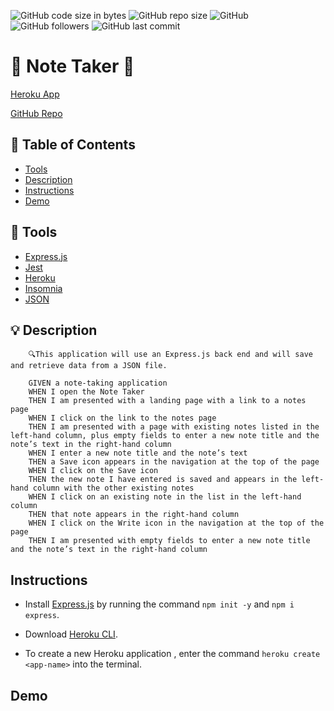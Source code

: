 ![GitHub code size in bytes](https://img.shields.io/github/languages/code-size/deannapi/note-taker)
![GitHub repo size](https://img.shields.io/github/repo-size/deannapi/note-taker)
![GitHub](https://img.shields.io/github/license/deannapi/note-taker)
![GitHub followers](https://img.shields.io/github/followers/deannapi?style=social)
![GitHub last commit](https://img.shields.io/github/last-commit/deannapi/note-taker)

# :memo: Note Taker :memo:

[Heroku App](https://git.heroku.com/deanna-note-taker.git)

[GitHub Repo](https://deannapi.github.io/note-taker/)

## :bookmark: Table of Contents
* [Tools](#tools)
* [Description](#description)
* [Instructions](#instructions)
* [Demo](#demo)

## :hammer: Tools
* [Express.js](https://expressjs.com/)
* [Jest](https://jestjs.io/en/)
* [Heroku](https://devcenter.heroku.com/start)
* [Insomnia](https://support.insomnia.rest/)
* [JSON](https://www.json.org/json-en.html)

## :bulb: Description
        🔍This application will use an Express.js back end and will save and retrieve data from a JSON file. 

        GIVEN a note-taking application
        WHEN I open the Note Taker
        THEN I am presented with a landing page with a link to a notes page
        WHEN I click on the link to the notes page
        THEN I am presented with a page with existing notes listed in the left-hand column, plus empty fields to enter a new note title and the note’s text in the right-hand column
        WHEN I enter a new note title and the note’s text
        THEN a Save icon appears in the navigation at the top of the page
        WHEN I click on the Save icon
        THEN the new note I have entered is saved and appears in the left-hand column with the other existing notes
        WHEN I click on an existing note in the list in the left-hand column
        THEN that note appears in the right-hand column
        WHEN I click on the Write icon in the navigation at the top of the page
        THEN I am presented with empty fields to enter a new note title and the note’s text in the right-hand column

## Instructions
* Install [Express.js](https://expressjs.com/) by running the command `npm init -y` and `npm i express`. 

* Download [Heroku CLI](https://devcenter.heroku.com/articles/heroku-cli).
* To create a new Heroku application , enter the command `heroku create <app-name>` into the terminal.



## Demo

![]()


